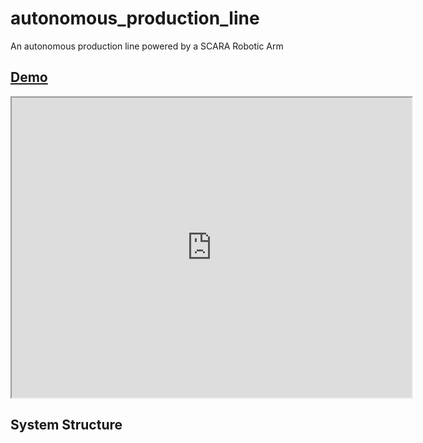# autonomous_production_line
An autonomous production line powered by a SCARA Robotic Arm

## [Demo](https://drive.google.com/file/d/1443hU0NkG-to6Uk8_kxw53MRVE9NHp7r/view?usp=sharing)
<iframe src="https://drive.google.com/file/d/1443hU0NkG-to6Uk8_kxw53MRVE9NHp7r/preview" width="640" height="480" allow="autoplay"></iframe>

## System Structure
